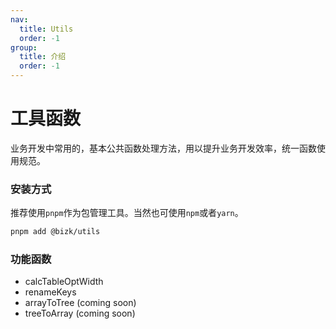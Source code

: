 ```yaml
---
nav:
  title: Utils
  order: -1
group:
  title: 介绍
  order: -1
---
```


# 工具函数

业务开发中常用的，基本公共函数处理方法，用以提升业务开发效率，统一函数使用规范。

### 安装方式

推荐使用`pnpm`作为包管理工具。当然也可使用`npm`或者`yarn`。

```bash
pnpm add @bizk/utils
```

### 功能函数

- calcTableOptWidth
- renameKeys
- arrayToTree (coming soon)
- treeToArray (coming soon)
